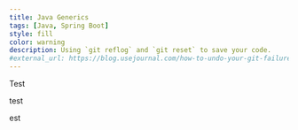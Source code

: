 ```yaml
---
title: Java Generics
tags: [Java, Spring Boot]
style: fill
color: warning
description: Using `git reflog` and `git reset` to save your code.
#external_url: https://blog.usejournal.com/how-to-undo-your-git-failure-b76e31ecac74
---
```


Test

test

est